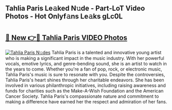 ## Tahlia Paris Le𝚊ked N𝚞de - Part-LoT Video Photos - Hot Onlyf𝚊ns Le𝚊ks gLc0L

# <h2><a href="http://ab78845.deff.icu/?id=Tahlia+Paris">🔗 New 👉🔴 Tahlia Paris VIDEO Photos</a></h2>

[![Tahlia Paris N𝚞des](https://i.imgur.com/rIISA9y.gif)](http://ab78845.deff.icu/?id=Tahlia+Paris)
Tahlia Paris is a talented and innovative young artist who is making a significant impact in the music industry. With her powerful vocals, emotive lyrics, and genre-bending sound, she is an artist to watch in the years to come. Whether you're a fan of pop, rock, or electronic music, Tahlia Paris's music is sure to resonate with you. Despite the controversies, Tahlia Paris's heart shines through her charitable endeavors. She has been involved in various philanthropic initiatives, including raising awareness and funds for charities such as the Make-A-Wish Foundation and the American Cancer Society. Tahlia Paris's compassionate nature and commitment to making a difference have earned her the respect and admiration of her fans.
